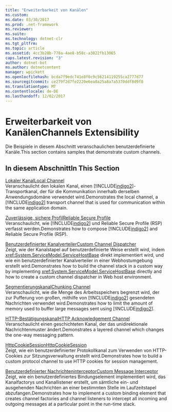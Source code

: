 ```yaml
---
title: "Erweiterbarkeit von Kanälen"
ms.custom: 
ms.date: 03/30/2017
ms.prod: .net-framework
ms.reviewer: 
ms.suite: 
ms.technology: dotnet-clr
ms.tgt_pltfrm: 
ms.topic: article
ms.assetid: 4cc3b20b-778a-4ae8-b58c-a3822fb13065
caps.latest.revision: "3"
author: dotnet-bot
ms.author: dotnetcontent
manager: wpickett
ms.openlocfilehash: bcda7f9edc741e8f0c9c56214119255ca2777d77
ms.sourcegitcommit: ce279f2d7fe2220e6ea0a25a8a7a5370ddf8d9f0
ms.translationtype: MT
ms.contentlocale: de-DE
ms.lasthandoff: 12/02/2017
---
```

# <a name="channels-extensibility"></a><span data-ttu-id="3db55-102">Erweiterbarkeit von Kanälen</span><span class="sxs-lookup"><span data-stu-id="3db55-102">Channels Extensibility</span></span>
<span data-ttu-id="3db55-103">Die Beispiele in diesem Abschnitt veranschaulichen benutzerdefinierte Kanäle.</span><span class="sxs-lookup"><span data-stu-id="3db55-103">This section contains samples that demonstrate custom channels.</span></span>  
  
## <a name="in-this-section"></a><span data-ttu-id="3db55-104">In diesem Abschnitt</span><span class="sxs-lookup"><span data-stu-id="3db55-104">In This Section</span></span>  
 [<span data-ttu-id="3db55-105">Lokaler Kanal</span><span class="sxs-lookup"><span data-stu-id="3db55-105">Local Channel</span></span>](../../../../docs/framework/wcf/samples/local-channel.md)  
 <span data-ttu-id="3db55-106">Veranschaulicht den lokalen Kanal, einen [!INCLUDE[indigo2](../../../../includes/indigo2-md.md)]-Transportkanal, der für die Kommunikation innerhalb derselben Anwendungsdomäne verwendet wird.</span><span class="sxs-lookup"><span data-stu-id="3db55-106">Demonstrates the local channel, a [!INCLUDE[indigo2](../../../../includes/indigo2-md.md)] transport channel that is used for communication within the same application domain.</span></span>  
  
 [<span data-ttu-id="3db55-107">Zuverlässige, sichere Profil</span><span class="sxs-lookup"><span data-stu-id="3db55-107">Reliable Secure Profile</span></span>](../../../../docs/framework/wcf/samples/reliable-secure-profile.md)  
 <span data-ttu-id="3db55-108">Veranschaulicht, wie [!INCLUDE[indigo2](../../../../includes/indigo2-md.md)] und Reliable Secure Profile (RSP) verfasst werden.</span><span class="sxs-lookup"><span data-stu-id="3db55-108">Demonstrates how to compose [!INCLUDE[indigo2](../../../../includes/indigo2-md.md)] and Reliable Secure Profile (RSP).</span></span>  
  
 [<span data-ttu-id="3db55-109">Benutzerdefinierter Kanalverteiler</span><span class="sxs-lookup"><span data-stu-id="3db55-109">Custom Channel Dispatcher</span></span>](../../../../docs/framework/wcf/samples/custom-channel-dispatcher.md)  
 <span data-ttu-id="3db55-110">Zeigt, wie der Kanalstapel auf benutzerdefinierte Weise erstellt wird, indem <xref:System.ServiceModel.ServiceHostBase> direkt implementiert wird, und wie ein benutzerdefinierter Kanalverteiler in einer Webhostumgebung erstellt wird.</span><span class="sxs-lookup"><span data-stu-id="3db55-110">Demonstrates how to build the channel stack in a custom way by implementing <xref:System.ServiceModel.ServiceHostBase> directly and how to create a custom channel dispatcher in Web host environment.</span></span>  
  
 [<span data-ttu-id="3db55-111">Segmentierungskanal</span><span class="sxs-lookup"><span data-stu-id="3db55-111">Chunking Channel</span></span>](../../../../docs/framework/wcf/samples/chunking-channel.md)  
 <span data-ttu-id="3db55-112">Veranschaulicht, wie die Menge des Arbeitsspeichers begrenzt wird, der zur Pufferung von großen, mithilfe von [!INCLUDE[indigo2](../../../../includes/indigo2-md.md)] gesendeten Nachrichten verwendet wird.</span><span class="sxs-lookup"><span data-stu-id="3db55-112">Demonstrates how to limit the amount of memory used to buffer large messages sent using [!INCLUDE[indigo2](../../../../includes/indigo2-md.md)].</span></span>  
  
 [<span data-ttu-id="3db55-113">HTTP-Bestätigungskanal</span><span class="sxs-lookup"><span data-stu-id="3db55-113">HTTP Acknowledgement Channel</span></span>](../../../../docs/framework/wcf/samples/http-acknowledgement-channel.md)  
 <span data-ttu-id="3db55-114">Veranschaulicht einen geschichteten Kanal, der das unidirektionale Nachrichtenmuster ändert.</span><span class="sxs-lookup"><span data-stu-id="3db55-114">Demonstrates a layered channel which changes the one-way messaging pattern.</span></span>  
  
 [<span data-ttu-id="3db55-115">HttpCookieSession</span><span class="sxs-lookup"><span data-stu-id="3db55-115">HttpCookieSession</span></span>](../../../../docs/framework/wcf/samples/httpcookiesession.md)  
 <span data-ttu-id="3db55-116">Zeigt, wie ein benutzerdefinierter Protokollkanal zum Verwenden von HTTP-Cookies zur Sitzungsverwaltung erstellt wird.</span><span class="sxs-lookup"><span data-stu-id="3db55-116">Demonstrates how to build a custom protocol channel to use HTTP cookies for session management.</span></span>  
  
 [<span data-ttu-id="3db55-117">Benutzerdefinierter Nachrichteninterceptor</span><span class="sxs-lookup"><span data-stu-id="3db55-117">Custom Message Interceptor</span></span>](../../../../docs/framework/wcf/samples/custom-message-interceptor.md)  
 <span data-ttu-id="3db55-118">Zeigt, wie ein benutzerdefiniertes Bindungselement implementiert wird, das Kanalfactorys und Kanallistener erstellt, um sämtliche ein- und ausgehenden Nachrichten an einer bestimmten Stelle im Laufzeitstapel abzufangen.</span><span class="sxs-lookup"><span data-stu-id="3db55-118">Demonstrates how to implement a custom binding element that creates channel factories and channel listeners to intercept all incoming and outgoing messages at a particular point in the run-time stack.</span></span>
